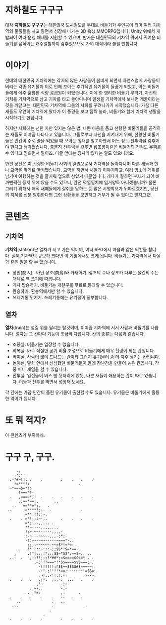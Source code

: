 # 지하철도 구구구

대작 **지하철도 구구구**는 대한민국 도시철도를 무대로 비둘기가 주인공이 되어
여러 기차역의 물품들을 사고 팔면서 성장해 나가는 3D 육성 MMORPG입니다.
Unity 위에서 개발되어 여러 운영 체제를 지원할 수 있으며,
반가운 대한민국의 기차역 위에서 귀여운 비둘기를 움직이는 캐주얼함까지 갖추었으므로
가히 대작이라 불릴 만합니다.

# 이야기
현대의 대한민국 기차역에는 각지의 많은 사람들이 붐비게 되면서 자연스럽게
사람들이 버리는 각종 유기물과 이로 인해 꼬이는 추가적인 유기물이 들끓게 되었고,
이는 비둘기들에게 아주 훌륭한 식량 공급원이 되었습니다.
이에 한 영리한 비둘기 무리가, 자신의 거처를 기차역으로 삼고 기차를 타고 돌아다니며
일생을 기차역에서 보내면 개꿀이라는 것을 깨닫고는,
대한민국 기차역에 그들의 사회를 꾸려나가기 시작했습니다.
가끔 다른 새들도 우연히 기차역에 왔다가 이 풍경을 보고 깜짝 놀라,
비둘기와 함께 기차역 생활을 시작하기도 한답니다.

하지만 사회에는 선한 자만 있지는 않은 법.
나쁜 마음을 품고 선량한 비둘기들을 공격하는 새들도 이따금 나타나고 있습니다.
그들로부터 자신을 지켜내기 위해, 선량한 비둘기들은 인간이 주로 술을 먹었을 때 보이는
행태를 참고하면서 어느 정도 전투력을 갖추어야 한다고 생각했습니다.
충분히 전투력을 갖추면 황조롱이같은 비둘기의 천적도 무찌를 수 있다고 믿으면서 말이죠.
다굴 앞에는 장사가 없다는 말도 있으니까요.

한편 당신은 이 선량한 비둘기 사회의 일원으로서 기차역을 돌아다니며 다른 새들과 만나
교역을 하기로 결심했습니다. 교역을 하면서 새들과 이야기하고, 여러 명소에 거취를 남기며
여행하는 것을 즐거워 업으로 삼았기 때문입니다. 게다가 잘하면 부자가 되어 삐까뻔쩍한
둥지 위에 앉을 수도 있으니, 완전 덕업일치에 일거양득 아니겠습니까?
물론 그러기 위해서 해적 새떼들에게 갈취를 당하는 등 많은 시행착오가 뒤따르겠지만,
당신의 지혜를 십분 발휘한다면 그런 상황들을 모면하고 거부가 될 수 있다고 믿자고요!

# 콘텐츠
## 기차역
**기차역**(station)은 열차가 서고 가는 역이며, 여타 RPG에서 마을과 같은 역할을 합니다.
실제 기차역의 규모가 크다면 이 게임에서도 크게 됩니다.
비둘기는 기차역에서 다음과 같은 일을 할 수 있습니다.
- 상인(商人)…아닌 상조(商鳥)와 거래하기. 상조의 수나 상조가 다루는 물건의 수는 대체로 역 크기에 따릅니다.
- 기차 탑승하기. 비둘기는 개찰구를 무료로 통과할 수 있습니다.
- 환승하기. 환승역에서만 할 수 있습니다.
- 쓰레기통 뒤지기. 쓰레기통에는 유기물이 풍부합니다.

## 열차
**열차**(train)는 철길 위를 달리는 탈것이며, 이따끔 기차역에 서서 사람과 비둘기를 나릅니다.
열차는 그 칸마다 기능이 조금씩 다릅니다. 칸의 종류는 다음과 같습니다.
- 조종실. 비둘기는 입장할 수 없습니다.
- 회복실. 아주 적절한 공기 비율 조성으로 비둘기에게 매우 힐링이 되는 칸입니다.
- 먹이실. 사람이 많이 드나드는 칸이라 그런지 유기물이 좀 더 자주 생기는 칸입니다.
- 놀이실. 열차 안에서 심심했던 비둘기들이 몰래 장난감을 만들어 놓은 칸입니다. 각종 미니 게임을 할 수 있습니다.
- 전투실. 일진들이 버스 맨 뒷자리에 앉듯, 나쁜 새들이 애용하는 칸이 따로 있습니다. 이들과 전투를 하면서 성장해 보세요.

각 칸에는 가끔 인간이 흘린 유기물이 출현할 수도 있습니다. 유기물은 비둘기에게 훌륭한 먹이가 됩니다.

# 또 뭐 적지?
아 콘텐츠가 부족하네.

# 구구 구, 구구.
                                                  
         .,                                       
        -:;::                                     
      .-*#=!!: .    .        .    .   .    .      
       -*=***!:                      .            
      ~*===$=*!:                                  
          !===*!-                                 
      .   ,====*;,  .    .   .    .   .    .      
          .;==*==;,       ..                      
       ..   ==**=*;,   .                          
     ..     ;=****!;-.  .             .           
            .=**!!!;:-.                           
      .    . =*!;;:~-,.      .    .   .    .      
             =*;:--,,... .                        
             **~----,,,,....                      
             !;~-~~------,,,,-                    
             ;-~--~~~~--,,,-;*;-                  
             -!:~~~~~~-----~===*-..               
              ;;;:~~~~~~-~~=$*!=*=-.              
          .  .!*!;::~:::~;;$$*!$=*==-.            
        .     .!*!;;;:*;;;$$=*$$*;==$=,, ..       
      ...  .   ,:;!!;;;!*##*;=$====$$==*-. .      
                 ,~;!!!===*!*$$====$$$===;~,      
                   -!!!!!!;*$$==$$$$#$=====;.     
                   .:!-;!!!!*==;~~~~~~~!=$$=~     
                   .~!,,-!!;!;-.       ,-~-~,     
      .    .   .   .;-.  ,.,-:  ,..   .    .      
                  ,!~        -;:-                 
               ..~~..        -;-                  
            . . ,*=:         ,:      .            
      .    .   .    .    .   --   .   .           
         ..              .   .,                   
       ...               .              .         
                        .                         
                     .                            
      .    .   .    .        .    .   .    .      
